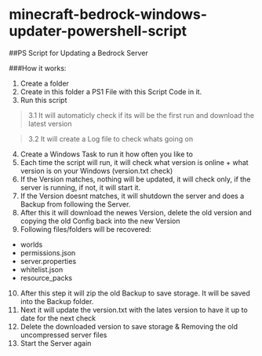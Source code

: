 # minecraft-bedrock-windows-updater-powershell-script
##PS Script for Updating a Bedrock Server



###How it works:

1. Create a folder
2. Create in this folder a PS1 File with this Script Code in it. 
3. Run this script
> 3.1 It will automaticly check if its will be the first run and download the latest version

> 3.2 It will create a Log file to check whats going on
4. Create a Windows Task to run it how often you like to
5. Each time the script will run, it will check what version is online + what version is on your Windows (version.txt check)
6. If the Version matches, nothing will be updated, it will check only, if the server is running, if not, it will start it.
7. If the Version doesnt matches, it will shutdown the server and does a Backup from following the Server.
8. After this it will download the newes Version, delete the old version and copying the old Config back into the new Version
9. Following files/folders will be recovered:
- worlds
- permissions.json
- server.properties
- whitelist.json
- resource_packs

10. After this step it will zip the old Backup to save storage. It will be saved into the Backup folder.
11. Next it will update the version.txt with the lates version to have it up to date for the next check
12. Delete the downloaded version to save storage & Removing the old uncompressed server files
13. Start the Server again